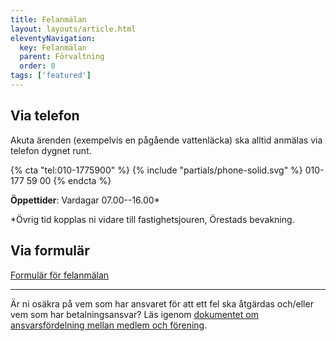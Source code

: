 ```yaml
---
title: Felanmälan
layout: layouts/article.html
eleventyNavigation:
  key: Felanmälan
  parent: Förvaltning
  order: 0
tags: ['featured']
---
```


## Via telefon

Akuta ärenden (exempelvis en pågående vattenläcka) ska alltid anmälas via telefon dygnet runt.

{% cta "tel:010-1775900" %}
{% include "partials/phone-solid.svg" %} 010-177 59 00
{% endcta %}

**Öppettider**: Vardagar 07.00--16.00*

<p class="color:soft">
*Övrig tid kopplas ni vidare till fastighetsjouren, Örestads bevakning.
</p>

## Via formulär

<a class="button" href="https://bredablickforvaltning.se/teknisk-forvaltning/felanmalan/#col-548535103">
Formulär för felanmälan
</a>

---

Är ni osäkra på vem som har ansvaret för att ett fel ska åtgärdas och/eller vem som har betalningsansvar? Läs igenom [dokumentet om ansvarsfördelning mellan medlem och förening](/assets/ansvarsfordelning.pdf).


